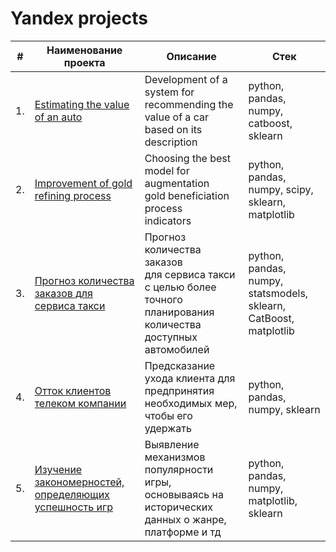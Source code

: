 # Yandex projects

| #    | Наименование проекта                | Описание                                                     | Стек                                                         |
| ---- | ------------------------------------------------------------ | ------------------------------------------------------------ | ------------------------------------------------------------ |
| 1.   | [Estimating the value of an auto](https://github.com/RenataPyatkova/Yandex_practicum/tree/main/ML/Auto) | Development of a system for recommending the value of a car based on its description| python, pandas, numpy, catboost, sklearn      |
| 2.   | [Improvement of gold refining process](https://github.com/RenataPyatkova/Yandex_practicum/tree/main/ML/Gold_purification) | Choosing the best model for augmentation <br/>gold beneficiation process <br/>indicators | python, pandas, numpy, scipy, sklearn, matplotlib       |
| 3.   | [Прогноз количества заказов для сервиса такси](https://github.com/RenataPyatkova/Yandex_practicum/tree/main/ML/Taxi_demand) | Прогноз количества заказов <br/>для сервиса такси с целью более точного планирования количества доступных <br/>автомобилей | python, pandas, numpy, statsmodels, sklearn, CatBoost, matplotlib |
| 4.   | [Отток клиентов телеком компании](https://github.com/aq2003/Portfolio/tree/main/Analyzing%20Texts) |Предсказание ухода клиента для предпринятия необходимых мер, чтобы его удержать | python, pandas, numpy, sklearn |
| 5.   | [Изучение закономерностей, определяющих успешность игр](https://github.com/RenataPyatkova/Yandex_practicum/tree/main/DataAnalysis/Games) |Выявление механизмов популярности игры, основываясь на исторических данных о жанре, платформе и тд | python, pandas, numpy, matplotlib, sklearn |
